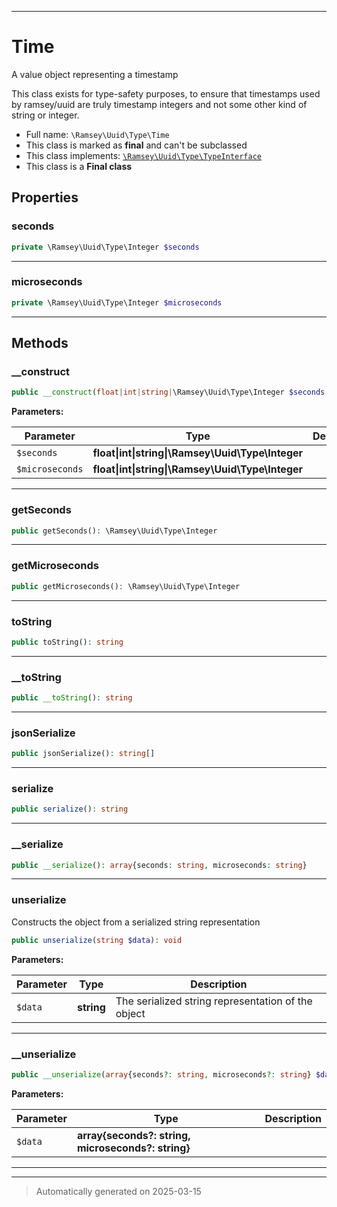 ***

# Time

A value object representing a timestamp

This class exists for type-safety purposes, to ensure that timestamps used
by ramsey/uuid are truly timestamp integers and not some other kind of string
or integer.

* Full name: `\Ramsey\Uuid\Type\Time`
* This class is marked as **final** and can't be subclassed
* This class implements:
[`\Ramsey\Uuid\Type\TypeInterface`](./TypeInterface.md)
* This class is a **Final class**



## Properties


### seconds



```php
private \Ramsey\Uuid\Type\Integer $seconds
```






***

### microseconds



```php
private \Ramsey\Uuid\Type\Integer $microseconds
```






***

## Methods


### __construct



```php
public __construct(float|int|string|\Ramsey\Uuid\Type\Integer $seconds, float|int|string|\Ramsey\Uuid\Type\Integer $microseconds): mixed
```








**Parameters:**

| Parameter | Type | Description |
|-----------|------|-------------|
| `$seconds` | **float&#124;int&#124;string&#124;\Ramsey\Uuid\Type\Integer** |  |
| `$microseconds` | **float&#124;int&#124;string&#124;\Ramsey\Uuid\Type\Integer** |  |





***

### getSeconds



```php
public getSeconds(): \Ramsey\Uuid\Type\Integer
```












***

### getMicroseconds



```php
public getMicroseconds(): \Ramsey\Uuid\Type\Integer
```












***

### toString



```php
public toString(): string
```












***

### __toString



```php
public __toString(): string
```












***

### jsonSerialize



```php
public jsonSerialize(): string[]
```












***

### serialize



```php
public serialize(): string
```












***

### __serialize



```php
public __serialize(): array{seconds: string, microseconds: string}
```












***

### unserialize

Constructs the object from a serialized string representation

```php
public unserialize(string $data): void
```








**Parameters:**

| Parameter | Type | Description |
|-----------|------|-------------|
| `$data` | **string** | The serialized string representation of the object |





***

### __unserialize



```php
public __unserialize(array{seconds?: string, microseconds?: string} $data): void
```








**Parameters:**

| Parameter | Type | Description |
|-----------|------|-------------|
| `$data` | **array{seconds?: string, microseconds?: string}** |  |





***


***
> Automatically generated on 2025-03-15
